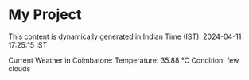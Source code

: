 # My Project

This content is dynamically generated in Indian Time (IST): 2024-04-11 17:25:15 IST


Current Weather in Coimbatore:
Temperature: 35.88 °C
Condition: few clouds
